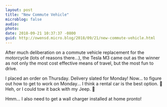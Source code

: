 ```yaml
---
layout: post
title: "New Commute Vehicle"
microblog: false
audio: 
photo: 
date: 2018-09-21 10:37:37 -0800
guid: http://owensd.micro.blog/2018/09/21/new-commute-vehicle.html
---
```

After much deliberation on a commute vehicle replacement for the motorcycle (lots of reasons there...), the Tesla M3 came out as the winner as not only the most cost effective means of travel, but the most fun to drive.

I placed an order on Thursday. Delivery slated for Monday! Now... to figure out how to get to work on Monday... I think a rental car is the best option. 🤔 Heh, or I could tow it back with my Jeep. 🤣

Hmm... I also need to get a wall charger installed at home pronto!
